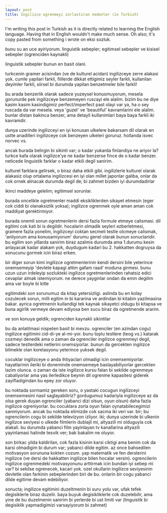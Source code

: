 ```yaml
---
layout: post
title: Ingilizce ogrenmeyi zorlastiran nedenler (in Turkish)
---
```


I'm writing this post in Turkish as it is directly related to learning the English language. Having that in English wouldn't make much sense. Oh also; it's copy pasted from something i wrote on eksi sozluk.

bunu su an uce ayiriyorum. linguistik sebepler; egitimsel sebepler ve kisisel sebepler (ogrenciden kaynakli) 

linguistik sebepler bunun en basit olani.

turkcenin gramer acisindan (ve de kulturel acidan) ingilizceye zerre alakasi yok. cumle yapilari farkli, fiillerde dikkat ettigimiz seyler farkli, kullanilan deyimler farkli, siirsel bi durumda yapilan benzetmeler bile farkli! 

bu arada benzerlik olarak sadece yuzeysel konusmuyorum, mesela gorunurde pek ingilizceye benzemeyen ruscayi ele alalim. bizim bu ne diye kasim kasim kasindigimiz perfect/imperfect past olayi var ya, ha o sey ruscada da var mesela. veya 'guzel' ve 'beautiful' kavramlarini ele alalim. bunlar distan bakinca benzer, ama detayli kullanimlari baya baya farkli iki kavramdir. 

dunya uzerinde ingilizceyi en iyi konusan ulkelere bakarsam dil olarak en ustte anadilleri ingilizceye cok benzeyen ulkeleri goruruz. hollanda isvec norvec vs. 

ancak burada belirgin bi sikinti var; o kadar yukarda finlandiya ne ariyor la? turkce kafa olarak ingilizce'ye ne kadar benzerse fince de o kadar benzer.
neticede linguistik farklar o kadar etkili degil sanirim. 

kulturel farklara gelirsek, o biraz daha etkili gibi. ingilizlerle kulturel olarak alakasiz olup ortalama ingilizcesi en iyi olan millet japonlar galiba, onlar da cok ornek alinacak durumda degil de; bi zahmet bizden iyi durumdadirlar

ikinci maddeye gelelim; egitimsel sorunlar.

burada oncelikle ogretmenler maddi eksikliklerden sikayet etmesin (eger cok ciddi bi olanaksizlik yoksa); ingilizce ogrenmek oyle aman aman cok maddiyat gerektirmiyor. 

burada onemli sorun ogretmenlerin dersi fazla formule etmeye calismasi. dil egitimi cok kati bi is degildir. hocalarin olmadik seyleri ezberletmesi, gramere fazla yonelim, ingilizceyi coktan secmeli testle olcmeye calismak, 'anliyorum ama konusamiyorum' durumu genel olarak bunun sonuclaridir. bu egilim son yillarda sanirim biraz azalmis durumda ama 1.durumu kesin anlayacak kadar alakam yok, duydugum kadari bu 2. hakkatten dogruysa da sonucunu gormek icin biraz erken. 

bir diger sorun kimi ingilizce ogretmenlerinin kendi dersini bile yeterince onemsemeyip 'devlete kapagi attim gafam raad' moduna girmesi. bunu uzun uzun irdeleyip sozlukteki ingilizce ogretmenlerinden rahatsiz edici cevaplar almak istemiyorum. ne derece yayginlar ondan da emin degilim ama var boyle bi kitle

egitimdeki son sorunumuz da kitap yetersizligi. aslinda bu en kolay cozulecek sorun, milli egitim in bi kararina ve ardindan bi kitabin yazilmasina bakar. ayrica ogretmenin kullandigi tek kaynak sikayetci oldugu bi kitapsa ve buna agirlik vermeye devam ediyosa ben sucu biraz da ogretmende ararim. 

ve son konuya geldik; ogrenciden kaynakli sikintilar

bu da anlatilmasi nispeten basit bi mevzu. ogrenciler (en azindan cogu) ingilizce egitimini cid-di-ye al-mi-yor. bunu toplu testlere (teog vs.) katarak cozmeyi denedik ama o zaman da ogrenciler ingilizce ogrenmeyi degil, sadece testlerdeki netlerini onemsiyorlar. bunun da gercekten ingilizce bilmekle olan korelasyonu yeterince yuksek degil. 

cocuklar ingilizceye o anda ihtiyaclari olmadigi icin onemsemiyorlar. hayatlarinin ileriki bi doneminde onemsemeye baslayabiliyorlar gercekten lazim olunca. o zaman da iste ingilizce kursu falan bi sekilde ogrenmeye cabaliyorlar ama yas ilerledikce beynin dil ogrenme kapasitesi giderek zayifladigindan bu epey zor oluyor. 

bu noktada sormamiz gereken soru, o yastaki cocugun ingilizceyi onemsemesini nasil saglayabiliriz? gordugumuz kadariyla ingilizceye az da olsa gerek duyan ogrenciler (yabanci dizi olsun, oyun olsun) daha fazla ingilizce ogreniyorlar. bu cocuklara zorla oyun falan oynatabilecegimizi sanmiyorum. ancak bu noktada elimizde cok sacma iki veri var. bir; bu ogrencilerin cogu bi sekilde televizyon izliyor. iki; dunya uzerinde bi ulkenin ingilizce seviyesi o ulkede filmlerin dublajli mi, altyazili mi olduguyla cok alakali. bu durumda yabanci film yayinlayan tv kanallarina altyazili yayinlamasi halinde tesvik ver; bak bakalim ne oluyor. 

son birkac yilda kaldirilan, cok fazla kisinin karsi ciktigi ama benim cok da karsi olmadigim bi durum var; yabanci dilde egitim. az once bahsedilen motivasyon sorununa kokten cozum. yap matematik ve fen derslerini ingilizce (ve dersi de hakkatten ingilizce bilen hocalar versin). ogrencilerin ingilizce ogrenmedeki motivasyonunu arttirmak icin bundan iyi sebep mi var? bi sekilse ogrenecek, kacari yok. ozel okullarin ingilizce seviyesinin devletle olan farkinin sebeplerinden biri de bu. onlarin bir cogu yabanci dilde egitime devam edebiliyor. 

sonucta; ingilizce egitimini duzeltmenin bi suru yolu var, ufak tefek degisiklerle biraz duzelir. baya buyuk degisikliklerle cok duzelebilir, ama yine de bu duzelmenin sanirim bi yerlerde bi ust limiti var (linguistik bi degisiklik yapmadigimizi varsayiyorum bi zahmet)
